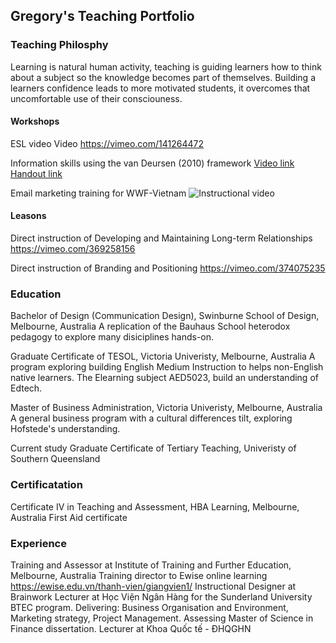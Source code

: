 ##  Gregory's Teaching Portfolio


### Teaching Philosphy
Learning is natural human activity, teaching is guiding learners how to think about a subject so the knowledge becomes part of themselves. Building a learners confidence leads to more motivated students, it overcomes that uncomfortable use of their consciouness.



#### Workshops
ESL video 
Video https://vimeo.com/141264472

Information skills using the van Deursen (2010) framework 
[Video link ](https://vimeo.com/381797279 "Classroom video")
[Handout link ](https://documentcloud.adobe.com/link/track?uri=urn%3Aaaid%3Ascds%3AUS%3A6b1dabfb-420c-4602-9dce-ffb703a1cedd "Workshop handout")

Email marketing training for WWF-Vietnam 
![Instructional video](https://vimeo.com/224427701)

#### Leasons 
Direct instruction of Developing and Maintaining Long-term Relationships
https://vimeo.com/369258156

Direct instruction of Branding and Positioning
https://vimeo.com/374075235

### Education
Bachelor of Design (Communication Design), Swinburne School of Design, Melbourne, Australia
A replication of the Bauhaus School heterodox pedagogy to explore many disiciplines hands-on.

Graduate Certificate of TESOL, Victoria Univeristy, Melbourne, Australia
A program exploring building English Medium Instruction to helps non-English native learners. The Elearning subject AED5023, build an understanding of Edtech.

Master of Business Administration, Victoria Univeristy, Melbourne, Australia
A general business program with a cultural differences tilt, exploring Hofstede's understanding. 

Current study
Graduate Certificate of Tertiary Teaching, Univeristy of Southern Queensland

### Certificatation
Certificate IV in Teaching and Assessment, HBA Learning, Melbourne, Australia
First Aid certificate 

### Experience
Training and Assessor at Institute of Training and Further Education, Melbourne, Australia
Training director to Ewise online learning https://ewise.edu.vn/thanh-vien/giangvien1/
Instructional Designer at Brainwork 
Lecturer at Học Viện Ngân Hàng for the Sunderland University BTEC program. 
 Delivering: Business Organisation and Environment, Marketing strategy, Project Management. Assessing Master of Science in Finance dissertation.
Lecturer at Khoa Quốc tế - ĐHQGHN

